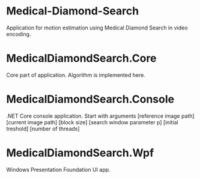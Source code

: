# Medical-Diamond-Search
Application for motion estimation using Medical Diamond Search in video encoding.

# MedicalDiamondSearch.Core
Core part of application. Algorithm is implemented here.

# MedicalDiamondSearch.Console
.NET Core console application. Start with arguments [reference image path] [current image path] [block size] [search window parameter p] [initial treshold] [number of threads]

# MedicalDiamondSearch.Wpf
Windows Presentation Foundation UI app.
